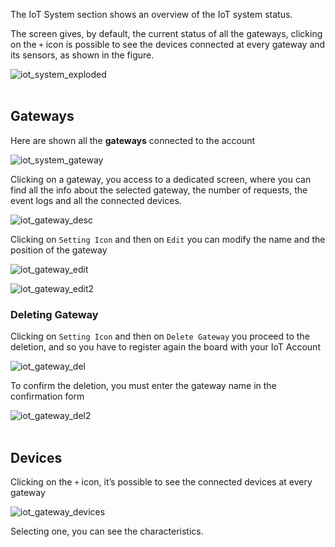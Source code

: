The IoT System section shows an overview of the IoT system status.

The screen gives, by default, the current status of all the gateways, clicking on the `+` icon is possible to see the devices connected at every gateway and its sensors, as shown in the figure.

<img src="../img/28_iot_system_exploded.png" alt="iot_system_exploded" class="img-responsive" > </br>
</br>

## Gateways

Here are shown all the **gateways** connected to the account

<img src="../img/29_iot_system_gateway.png" alt="iot_system_gateway" class="img-responsive" ></br>

Clicking on a gateway, you access to a dedicated screen, where you can find all the info about the selected gateway, the number of requests, the event logs and all the connected devices.

<img src="../img/36_iot_gateway_desc.png" alt="iot_gateway_desc" class="img-responsive" ></br>

Clicking on `Setting Icon` and then on `Edit` you can modify the name and the position of the gateway

<img src="../img/37_iot_gateway_edit.png" alt="iot_gateway_edit" class="img-responsive" >

<img src="../img/38_iot_gateway_edit2.png" alt="iot_gateway_edit2" class="img-responsive" ></br>

### Deleting Gateway

Clicking on `Setting Icon` and then on `Delete Gateway` you proceed to the deletion, and so you have to register again the board with your IoT Account

<img src="../img/39_iot_gateway_del.png" alt="iot_gateway_del" class="img-responsive" >

To confirm the deletion, you must enter the gateway name in the confirmation form

<img src="../img/40_iot_gateway_del2.png" alt="iot_gateway_del2" class="img-responsive" ></br></br>

## Devices

Clicking on the `+` icon, it’s possible to see the connected devices at every gateway

<img src="../img/30_iot_gateway_devices.png" alt="iot_gateway_devices" class="img-responsive" >

Selecting one, you can see the characteristics.
